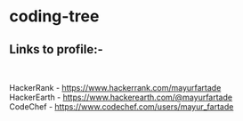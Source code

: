 # coding-tree


<h2>Links to profile:-</h2><br>

HackerRank - <a>https://www.hackerrank.com/mayurfartade</a><br>
HackerEarth - <a>https://www.hackerearth.com/@mayurfartade</a><br>
CodeChef - <a>https://www.codechef.com/users/mayur_fartade</a><br>
